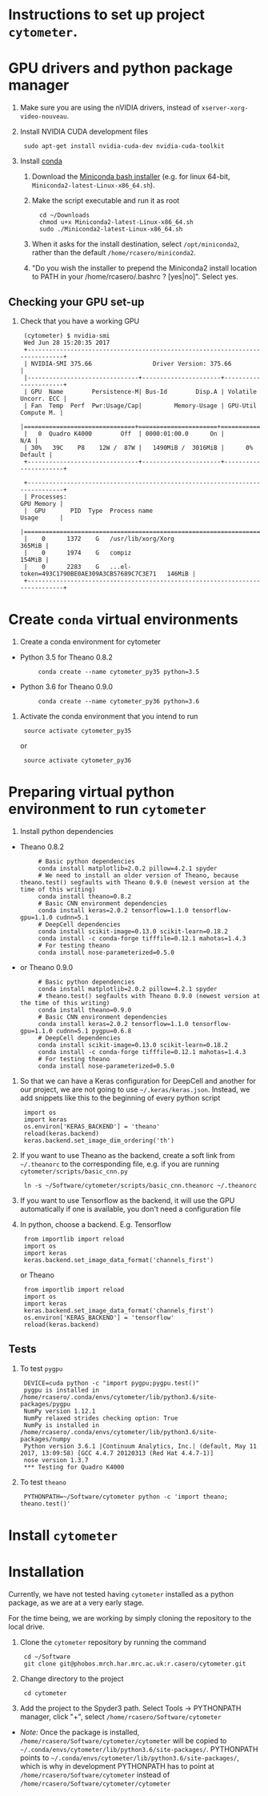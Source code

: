 Instructions to set up project `cytometer`.
===========================================

# GPU drivers and python package manager

1. Make sure you are using the nVIDIA drivers, instead of `xserver-xorg-video-nouveau`.
1. Install NVIDIA CUDA development files

        sudo apt-get install nvidia-cuda-dev nvidia-cuda-toolkit
1. Install [conda](https://conda.io/docs/intro.html)
   1. Download the [Miniconda bash installer](https://conda.io/miniconda.html) (e.g. for linux 64-bit, `Miniconda2-latest-Linux-x86_64.sh`).
   1. Make the script executable and run it as root

            cd ~/Downloads
            chmod u+x Miniconda2-latest-Linux-x86_64.sh
            sudo ./Miniconda2-latest-Linux-x86_64.sh
   1. When it asks for the install destination, select `/opt/miniconda2`, rather than the default `/home/rcasero/miniconda2`.
   1. "Do you wish the installer to prepend the Miniconda2 install location to PATH in your /home/rcasero/.bashrc ? [yes|no]". Select yes.

## Checking your GPU set-up

1. Check that you have a working GPU

        (cytometer) $ nvidia-smi
        Wed Jun 28 15:20:35 2017
        +-----------------------------------------------------------------------------+
        | NVIDIA-SMI 375.66                 Driver Version: 375.66                    |
        |-------------------------------+----------------------+----------------------+
        | GPU  Name        Persistence-M| Bus-Id        Disp.A | Volatile Uncorr. ECC |
        | Fan  Temp  Perf  Pwr:Usage/Cap|         Memory-Usage | GPU-Util  Compute M. |
        |===============================+======================+======================|
        |   0  Quadro K4000        Off  | 0000:01:00.0      On |                  N/A |
        | 30%   39C    P8    12W /  87W |   1490MiB /  3016MiB |      0%      Default |
        +-------------------------------+----------------------+----------------------+
                                                                                        
        +-----------------------------------------------------------------------------+
        | Processes:                                                       GPU Memory |
        |  GPU       PID  Type  Process name                               Usage      |
        |=============================================================================|
        |    0      1372    G   /usr/lib/xorg/Xorg                             365MiB |
        |    0      1974    G   compiz                                         154MiB |
        |    0      2283    G   ...el-token=493C1790BE0AE309A3CB57689C7C3E71   146MiB |
        +-----------------------------------------------------------------------------+

# Create `conda` virtual environments

1. Create a conda environment for cytometer
 * Python 3.5 for Theano 0.8.2

            conda create --name cytometer_py35 python=3.5
 * Python 3.6 for Theano 0.9.0

            conda create --name cytometer_py36 python=3.6
1. Activate the conda environment that you intend to run

        source activate cytometer_py35
    or

        source activate cytometer_py36

# Preparing virtual python environment to run `cytometer`

1. Install python dependencies
 * Theano 0.8.2

            # Basic python dependencies
            conda install matplotlib=2.0.2 pillow=4.2.1 spyder
            # We need to install an older version of Theano, because theano.test() segfaults with Theano 0.9.0 (newest version at the time of this writing)
            conda install theano=0.8.2
            # Basic CNN environment dependencies
            conda install keras=2.0.2 tensorflow=1.1.0 tensorflow-gpu=1.1.0 cudnn=5.1
            # DeepCell dependencies
            conda install scikit-image=0.13.0 scikit-learn=0.18.2
            conda install -c conda-forge tifffile=0.12.1 mahotas=1.4.3
            # For testing theano
            conda install nose-parameterized=0.5.0
 * or Theano 0.9.0

            # Basic python dependencies
            conda install matplotlib=2.0.2 pillow=4.2.1 spyder
            # theano.test() segfaults with Theano 0.9.0 (newest version at the time of this writing)
            conda install theano=0.9.0
            # Basic CNN environment dependencies
            conda install keras=2.0.2 tensorflow=1.1.0 tensorflow-gpu=1.1.0 cudnn=5.1 pygpu=0.6.8
            # DeepCell dependencies
            conda install scikit-image=0.13.0 scikit-learn=0.18.2
            conda install -c conda-forge tifffile=0.12.1 mahotas=1.4.3
            # For testing theano
            conda install nose-parameterized=0.5.0
1. So that we can have a Keras configuration for DeepCell and another for our project, 
we are not going to use `~/.keras/keras.json`. Instead, we add snippets like this
to the beginning of every python script

       
        import os
        import keras
        os.environ['KERAS_BACKEND'] = 'theano'
        reload(keras.backend)
        keras.backend.set_image_dim_ordering('th')
1. If you want to use Theano as the backend, create a soft link from `~/.theanorc` to the corresponding file, e.g.
if you are running `cytometer/scripts/basic_cnn.py`

        ln -s ~/Software/cytometer/scripts/basic_cnn.theanorc ~/.theanorc

1. If you want to use Tensorflow as the backend, it will use the GPU automatically 
if one is available, you don't need a configuration file
1. In python, choose a backend. E.g. Tensorflow

        from importlib import reload
        import os
        import keras
        keras.backend.set_image_data_format('channels_first')
   or Theano

        from importlib import reload
        import os
        import keras
        keras.backend.set_image_data_format('channels_first')
        os.environ['KERAS_BACKEND'] = 'tensorflow'
        reload(keras.backend)

## Tests

1. To test `pygpu`

        DEVICE=cuda python -c "import pygpu;pygpu.test()"
        pygpu is installed in /home/rcasero/.conda/envs/cytometer/lib/python3.6/site-packages/pygpu
        NumPy version 1.12.1
        NumPy relaxed strides checking option: True
        NumPy is installed in /home/rcasero/.conda/envs/cytometer/lib/python3.6/site-packages/numpy
        Python version 3.6.1 |Continuum Analytics, Inc.| (default, May 11 2017, 13:09:58) [GCC 4.4.7 20120313 (Red Hat 4.4.7-1)]
        nose version 1.3.7
        *** Testing for Quadro K4000
1. To test `theano`

        PYTHONPATH=~/Software/cytometer python -c 'import theano; theano.test()'

# Install `cytometer`

# Installation

Currently, we have not tested having `cytometer` installed as a python package, 
as we are at a very early stage.

For the time being, we are working by simply cloning the repository to the local
drive.

1. Clone the `cytometer` repository by running the command

        cd ~/Software
        git clone git@phobos.mrch.har.mrc.ac.uk:r.casero/cytometer.git
1. Change directory to the project

        cd cytometer
1. Add the project to the Spyder3 path. Select Tools -> PYTHONPATH manager, click "+", select `/home/rcasero/Software/cytometer`
 * *Note:* Once the package is installed, `/home/rcasero/Software/cytometer/cytometer` will be copied to `~/.conda/envs/cytometer/lib/python3.6/site-packages/`.
PYTHONPATH points to `~/.conda/envs/cytometer/lib/python3.6/site-packages/`, which is why in development PYTHONPATH has to point at `/home/rcasero/Software/cytometer`
instead of `/home/rcasero/Software/cytometer/cytometer`